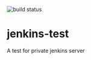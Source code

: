 ![build status](https://jenkins.tmillz.com/job/jenkins-test/badge/icon?branch=master)

# jenkins-test
A test for private jenkins server 

